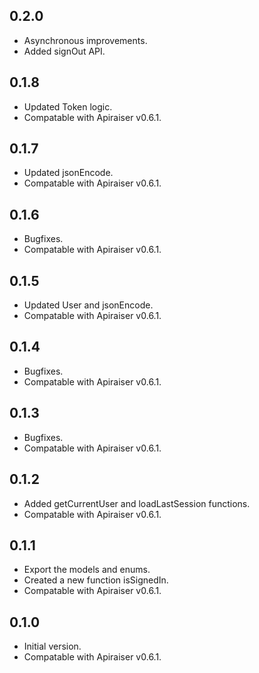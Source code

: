 ## 0.2.0
- Asynchronous improvements.
- Added signOut API.

## 0.1.8
- Updated Token logic.
- Compatable with Apiraiser v0.6.1.

## 0.1.7
- Updated jsonEncode.
- Compatable with Apiraiser v0.6.1.

## 0.1.6
- Bugfixes.
- Compatable with Apiraiser v0.6.1.

## 0.1.5
- Updated User and jsonEncode.
- Compatable with Apiraiser v0.6.1.

## 0.1.4
- Bugfixes.
- Compatable with Apiraiser v0.6.1.

## 0.1.3
- Bugfixes.
- Compatable with Apiraiser v0.6.1.

## 0.1.2
- Added getCurrentUser and loadLastSession functions.
- Compatable with Apiraiser v0.6.1.

## 0.1.1
- Export the models and enums.
- Created a new function isSignedIn.
- Compatable with Apiraiser v0.6.1.

## 0.1.0
- Initial version.
- Compatable with Apiraiser v0.6.1.
